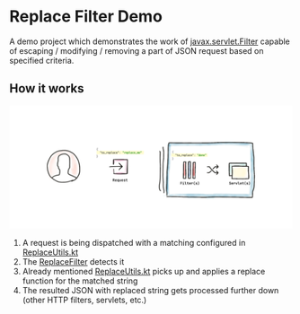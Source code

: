 # Replace Filter Demo

A demo project which demonstrates the work of [javax.servlet.Filter](https://javaee.github.io/javaee-spec/javadocs/javax/servlet/Filter.html) 
capable of escaping / modifying / removing a part of JSON request based on specified criteria.

## How it works
![How it works image](media/diagram.png)

1. A request is being dispatched with a matching configured in [ReplaceUtils.kt](TODO)
2. The [ReplaceFilter](TODO) detects it
3. Already mentioned [ReplaceUtils.kt](TODO) picks up and applies a replace function for the matched string
4. The resulted JSON with replaced string gets processed further down (other HTTP filters, servlets, etc.)


